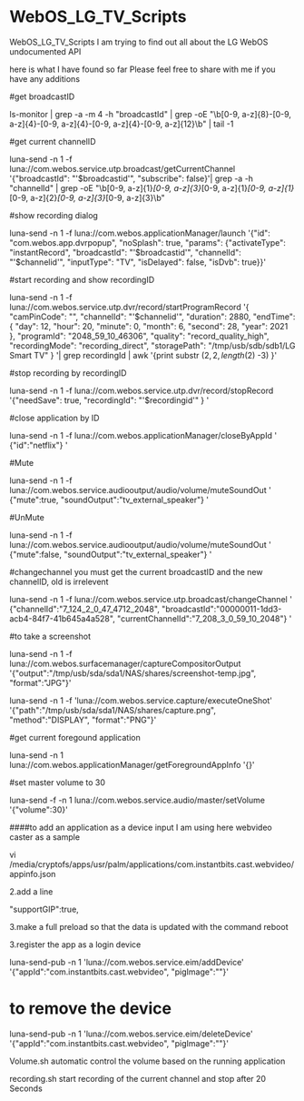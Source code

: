 # WebOS_LG_TV_Scripts
WebOS_LG_TV_Scripts
I am trying to find out all about the LG WebOS undocumented API

here is what I have found so far
Please feel free to share with me if you have any additions

#get broadcastID

ls-monitor | grep -a -m 4 -h "broadcastId" | grep -oE "\b[0-9, a-z]{8}\-[0-9, a-z]{4}-[0-9, a-z]{4}-[0-9, a-z]{4}-[0-9, a-z]{12}\b" | tail -1

#get current channelID

luna-send -n 1 -f luna://com.webos.service.utp.broadcast/getCurrentChannel '{"broadcastId": "'$broadcastid'", "subscribe": false}'| grep -a -h "channelId" | grep -oE "\b[0-9, a-z]{1}_[0-9, a-z]{3}_[0-9, a-z]{1}_[0-9, a-z]{1}_[0-9, a-z]{2}_[0-9, a-z]{3}_[0-9, a-z]{3}\b"

#show recording dialog

luna-send -n 1 -f luna://com.webos.applicationManager/launch '{"id": "com.webos.app.dvrpopup", "noSplash": true, "params": {"activateType": "instantRecord", "broadcastId": "'$broadcastid'", "channelId": "'$channelid'", "inputType": "TV", "isDelayed": false, "isDvb": true}}'

#start recording and show recordingID

luna-send -n 1 -f luna://com.webos.service.utp.dvr/record/startProgramRecord '{ "camPinCode": "", "channelId": "'$channelid'", "duration": 2880, "endTime": { "day": 12, "hour": 20, "minute": 0, "month": 6, "second": 28, "year": 2021 }, "programId": "2048_59_10_46306", "quality": "record_quality_high", "recordingMode": "recording_direct", "storagePath": "/tmp/usb/sdb/sdb1/LG Smart TV" } '| grep recordingId | awk '{print substr ($2, 2, length ($2) -3) }'

#stop recording by recordingID

luna-send -n 1 -f luna://com.webos.service.utp.dvr/record/stopRecord '{"needSave": true, "recordingId": "'$recordingid'" } '

#close application by ID

luna-send -n 1 -f luna://com.webos.applicationManager/closeByAppId ' {"id":"netflix"} '

#Mute

luna-send -n 1 -f luna://com.webos.service.audiooutput/audio/volume/muteSoundOut ' {"mute":true, "soundOutput":"tv_external_speaker"} '

#UnMute

luna-send -n 1 -f luna://com.webos.service.audiooutput/audio/volume/muteSoundOut ' {"mute":false, "soundOutput":"tv_external_speaker"} '

#changechannel you must get the current broadcastID and the new channelID, old is irrelevent

luna-send -n 1 -f luna://com.webos.service.utp.broadcast/changeChannel ' {"channelId":"7_124_2_0_47_4712_2048", "broadcastId":"00000011-1dd3-acb4-84f7-41b645a4a528", "currentChannelId":"7_208_3_0_59_10_2048"} '

#to take a screenshot

luna-send -n 1 -f luna://com.webos.surfacemanager/captureCompositorOutput '{"output":"/tmp/usb/sda/sda1/NAS/shares/screenshot-temp.jpg", "format":"JPG"}'

luna-send -n 1 -f 'luna://com.webos.service.capture/executeOneShot' '{"path":"/tmp/usb/sda/sda1/NAS/shares/capture.png", "method":"DISPLAY", "format":"PNG"}'


#get current foregound application

luna-send -n 1 luna://com.webos.applicationManager/getForegroundAppInfo '{}'

#set master volume to 30

luna-send -f -n 1 luna://com.webos.service.audio/master/setVolume '{"volume":30}'


####to add an application as a device input I am using here webvideo caster as a sample

vi /media/cryptofs/apps/usr/palm/applications/com.instantbits.cast.webvideo/appinfo.json

2.add a line

"supportGIP":true,

3.make a full preload so that the data is updated with the command
reboot

3.register the app as a login device

luna-send-pub -n 1 'luna://com.webos.service.eim/addDevice' '{"appId":"com.instantbits.cast.webvideo", "pigImage":""}'

# to remove the device 

luna-send-pub -n 1 'luna://com.webos.service.eim/deleteDevice' '{"appId":"com.instantbits.cast.webvideo", "pigImage":""}'



Volume.sh
automatic control the volume based on the running application

recording.sh
start recording of the current channel and stop after 20 Seconds
